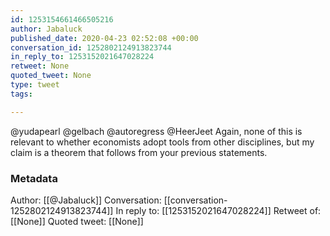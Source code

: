 ```yaml
---
id: 1253154661466505216
author: Jabaluck
published_date: 2020-04-23 02:52:08 +00:00
conversation_id: 1252802124913823744
in_reply_to: 1253152021647028224
retweet: None
quoted_tweet: None
type: tweet
tags:

---
```


@yudapearl @gelbach @autoregress @HeerJeet Again, none of this is relevant to whether economists adopt tools from other disciplines, but my claim is a theorem that follows from your previous statements.

### Metadata

Author: [[@Jabaluck]]
Conversation: [[conversation-1252802124913823744]]
In reply to: [[1253152021647028224]]
Retweet of: [[None]]
Quoted tweet: [[None]]

